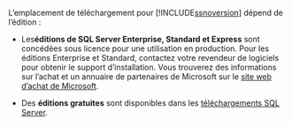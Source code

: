 L’emplacement de téléchargement pour [!INCLUDE[ssnoversion](ssnoversion-md.md)] dépend de l’édition :

- Les**éditions de SQL Server Enterprise, Standard et Express** sont concédées sous licence pour une utilisation en production. Pour les éditions Enterprise et Standard, contactez votre revendeur de logiciels pour obtenir le support d’installation. Vous trouverez des informations sur l’achat et un annuaire de partenaires de Microsoft sur le [site web d’achat de Microsoft](https://www.microsoft.com/en-us/server-cloud/products/sql-server/overview.aspx). 

- Des **éditions gratuites** sont disponibles dans les [téléchargements SQL Server](http://www.microsoft.com/sql-server/sql-server-downloads).